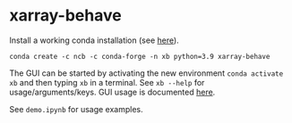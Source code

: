 # xarray-behave

Install a working conda installation (see [here](https://docs.conda.io/en/latest/miniconda.html)). 

```shell
conda create -c ncb -c conda-forge -n xb python=3.9 xarray-behave
```
The GUI can be started by activating the new environment `conda activate xb` and then typing `xb` in a terminal. See `xb --help` for usage/arguments/keys.
GUI usage is documented [here](https://janclemenslab.org/das/tutorials_gui/tutorials_gui.html).

See `demo.ipynb` for usage examples.
